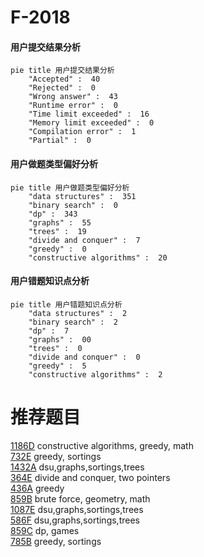 # F-2018

<!-- tabs:start -->



#### **用户提交结果分析**

```mermaid
pie title 用户提交结果分析
    "Accepted" :  40
    "Rejected" :  0
    "Wrong answer" :  43
    "Runtime error" :  0
    "Time limit exceeded" :  16
    "Memory limit exceeded" :  0
    "Compilation error" :  1
    "Partial" :  0
```

#### **用户做题类型偏好分析**

```mermaid
pie title 用户做题类型偏好分析
    "data structures" :  351
    "binary search" :  0
    "dp" :  343
    "graphs" :  55
    "trees" :  19
    "divide and conquer" :  7
    "greedy" :  0
    "constructive algorithms" :  20
```
#### **用户错题知识点分析**

```mermaid
pie title 用户错题知识点分析
    "data structures" :  2
    "binary search" :  2
    "dp" :  7
    "graphs" :  00
    "trees" :  0
    "divide and conquer" :  0
    "greedy" :  5
    "constructive algorithms" :  2
```



<!-- tabs:end -->
# 推荐题目
[1186D](https://codeforces.com/contest/1186/problem/D)		constructive algorithms,
                        greedy,
                        math		  
[732E](https://codeforces.com/contest/732/problem/E)		greedy,
                        sortings		  
[1432A](https://codeforces.com/contest/1432/problem/A)		dsu,graphs,sortings,trees		  
[364E](https://codeforces.com/contest/364/problem/E)		divide and conquer,
                        two pointers		  
[436A](https://codeforces.com/contest/436/problem/A)		greedy		  
[859B](https://codeforces.com/contest/859/problem/B)		brute force,
                        geometry,
                        math		  
[1087E](https://codeforces.com/contest/1087/problem/E)		dsu,graphs,sortings,trees		  
[586F](https://codeforces.com/contest/586/problem/F)		dsu,graphs,sortings,trees		  
[859C](https://codeforces.com/contest/859/problem/C)		dp,
                        games		  
[785B](https://codeforces.com/contest/785/problem/B)		greedy,
                        sortings		  
